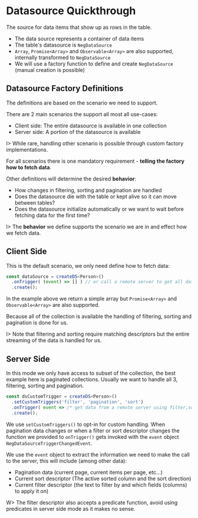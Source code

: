 # Datasource Quickthrough

The source for data items that show up as rows in the table.

- The data source represents a container of data items
- The table's datasource is `NegDataSource`
- `Array`, `Promise<Array>` and `Observable<Array>` are also supported, internally transformed to `NegDataSource`
- We will use a factory function to define and create `NegDataSource` (manual creation is possible)

## Datasource Factory Definitions

The definitions are based on the scenario we need to support.

There are 2 main scenarios the support all most all use-cases:

- Client side: The entire datasource is available in one collection
- Server side: A portion of the datasource is available

I> While rare, handling other scenario is possible through custom factory implementations.

For all scenarios there is one mandatory requirement - **telling the factory how to fetch data**.

Other definitions will determine the desired **behavior**:

- How changes in filtering, sorting and pagination are handled
- Does the datasource die with the table or kept alive so it can move between tables?
- Does the datasource initialize automatically or we want to wait before fetching data for the first time?

I> The **behavior** we define supports the scenario we are in and effect how we fetch data.

## Client Side

This is the default scenario, we only need define how to fetch data:

```typescript
const dataSource = createDS<Person>()
  .onTrigger( (event) => [] ) // or call a remote server to get all data...
  .create();
```

In the example above we return a simple array but `Promise<Array>` and `Observable<Array>` are also supported.

Because all of the collection is available the handling of filtering, sorting and pagination is done for us.

I> Note that filtering and sorting require matching descriptors but the entire streaming of the data is handled for us.

## Server Side

In this mode we only have access to subset of the collection, the best example here is paginated collections.
Usually we want to handle all 3, filtering, sorting and pagination.

```typescript
const dsCustomTrigger = createDS<Person>()
  .setCustomTriggers('filter', 'pagination', 'sort')
  .onTrigger( event => /* get data from a remote server using filter,sort and pagination data stored in "event" */ )
  .create();
```

We use `setCustomTriggers()` to opt-in for custom handling. When pagination data changes or when a filter or sort descriptor changes
the function we provided to `onTrigger()` gets invoked with the `event` object `NegDataSourceTriggerChangedEvent`.

We use the `event` object to extract the information we need to make the call to the server, this will include (among other data):

- Pagination data (current page, current items per page, etc...)
- Current sort descriptor (The active sorted column and the sort direction)
- Current filter descriptor (the text to filter by and which fields (columns) to apply it on)

W> The filter descriptor also accepts a predicate function, avoid using predicates in server side mode as it makes no sense.
